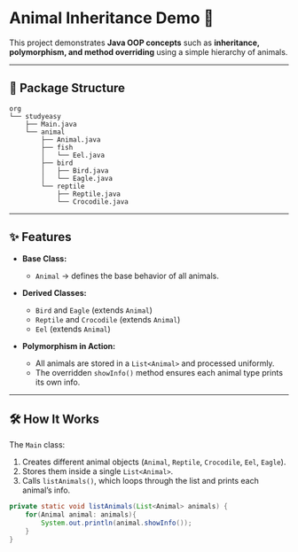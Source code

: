 # Animal Inheritance Demo 🐾

This project demonstrates **Java OOP concepts** such as **inheritance, polymorphism, and method overriding** using a simple hierarchy of animals.

---

## 📂 Package Structure

```text
org
└── studyeasy
    ├── Main.java
    └── animal
        ├── Animal.java
        ├── fish
        │   └── Eel.java
        ├── bird
        │   ├── Bird.java
        │   └── Eagle.java
        └── reptile
            ├── Reptile.java
            └── Crocodile.java
```

---

## ✨ Features

- **Base Class:**  
  - `Animal` → defines the base behavior of all animals.  

- **Derived Classes:**  
  - `Bird` and `Eagle` (extends `Animal`)  
  - `Reptile` and `Crocodile` (extends `Animal`)  
  - `Eel` (extends `Animal`)  

- **Polymorphism in Action:**  
  - All animals are stored in a `List<Animal>` and processed uniformly.  
  - The overridden `showInfo()` method ensures each animal type prints its own info.

---

## 🛠️ How It Works

The `Main` class:

1. Creates different animal objects (`Animal`, `Reptile`, `Crocodile`, `Eel`, `Eagle`).
2. Stores them inside a single `List<Animal>`.
3. Calls `listAnimals()`, which loops through the list and prints each animal’s info.

```java
private static void listAnimals(List<Animal> animals) {
    for(Animal animal: animals){
        System.out.println(animal.showInfo());
    }
}
